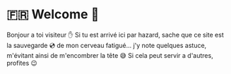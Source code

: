 
# :fr: Welcome :loudspeaker:

Bonjour a toi visiteur :hand:
Si tu est arrivé ici par hazard, sache que ce site est la sauvegarde :cd: de mon cerveau fatigué... 
j'y note quelques astuce, m'évitant ainsi de m'encombrer la tête :sweat_smile:
Si cela peut servir a d'autres, profites :wink:

